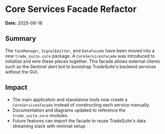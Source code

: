 # Core Services Facade Refactor

**Date:** 2025-06-18

## Summary

The `TaskManager`, `SignalEmitter`, and `DataFacade` have been moved into a new `trade_suite.core` package. A `CoreServicesFacade` was introduced to initialize and wire these pieces together. This facade allows external clients such as the Sentinel alert bot to bootstrap TradeSuite's backend services without the GUI.

## Impact

* The main application and standalone tools now create a `CoreServicesFacade` instead of constructing each service manually.
* Documentation and diagrams updated to reference the `trade_suite.core` modules.
* Future features can import the facade to reuse TradeSuite's data streaming stack with minimal setup.
